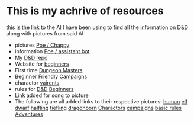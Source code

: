 # This is my achrive of resources 

this is the link to the AI I have been using to find all the information on D&D along with pictures from said AI

- pictures [Poe / Chappy](https://poe.com/chat/3jpr707k67a4ypuoz5f)
- information [Poe / assistant bot](https://poe.com/chat/3jly4xecb59jpjavdnd)
- My [D&D repo](https://github.com/UsernameSteven/ClassRepository) 
- Website for [beginners](https://www.polygon.com/deals/21294556/dnd-how-to-play-dungeons-dragons-5e-guide-spells-dice-character-sheets-dm)
- First time [Dungeon Masters](https://www.dndbeyond.com/forums/dungeons-dragons-discussion/dungeon-masters-only/21747-first-time-dm-which-campaign)
- Beginner Friendly [Campaigns](https://www.cbr.com/dnd-campaigns-for-new-players-dm/)
- charactor [vairents](https://www.dndbeyond.com/races)
- rules for [D&D](https://www.dndbeyond.com/sources/dnd/basic-rules-2014) [Beginners](https://www.youtube.com/watch?v=RO2qv5Uin9c)
- Link added for song to [picture](https://suno.com/song/c0f7677b-96eb-4bf3-9518-ace58ba23585)
- The following are all added links to their respective pictures: [human](https://www.dndbeyond.com/races/1-human) [elf](https://www.dndbeyond.com/races/3-elf) [dwarf](https://www.dndbeyond.com/races/13-dwarf) [halfling](https://www.dndbeyond.com/races/14-halfling) [tiefling](https://www.dndbeyond.com/races/7-tiefling) [dragonborn](https://www.dndbeyond.com/races/16-dragonborn) [Charactors](https://www.dndbeyond.com/sources/dnd/basic-rules-2014/classes) [campaigns](https://www.cbr.com/dnd-campaigns-for-new-players-dm/) [basic rules](https://www.cbr.com/dnd-campaigns-for-new-players-dm/) [Adventures](https://www.cbr.com/dnd-5e-best-premade-adventures-for-beginners/) 
